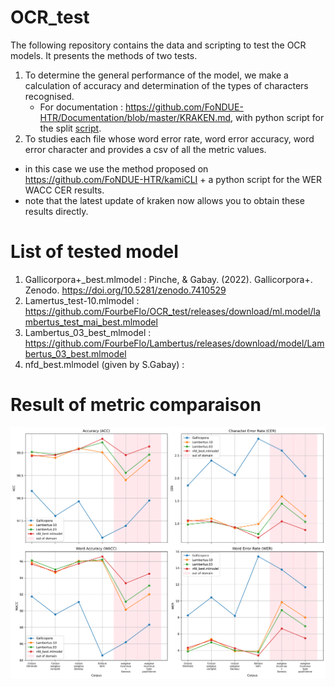 # OCR_test 

The following repository contains the data and scripting to test the OCR models. 
It presents the methods of two tests. 
1. To determine the general performance of the model, we make a calculation of accuracy and determination of the types of characters recognised.
   - For documentation : https://github.com/FoNDUE-HTR/Documentation/blob/master/KRAKEN.md, with python script for the split [script](https://github.com/FoNDUE-HTR/Documentation/tree/master/split).
3. To studies each file whose word error rate, word error accuracy, word error character and provides a csv of all the metric values.
  - in this case we use the method proposed on https://github.com/FoNDUE-HTR/kamiCLI + a python script for the WER WACC CER results.
  - note that the latest update of kraken now allows you to obtain these results directly.

# List of tested model
1. Gallicorpora+_best.mlmodel : Pinche, & Gabay. (2022). Gallicorpora+. Zenodo. https://doi.org/10.5281/zenodo.7410529
2. Lamertus_test-10.mlmodel : https://github.com/FourbeFlo/OCR_test/releases/download/ml.model/lambertus_test_mai_best.mlmodel
3. Lambertus_03_best_mlmodel : https://github.com/FourbeFlo/Lambertus/releases/download/model/Lambertus_03_best.mlmodel 
4. nfd_best.mlmodel (given by S.Gabay) : 

# Result of metric comparaison 
![mean of HTR metrical analysis](https://github.com/FourbeFlo/OCR_test/blob/fc319c95a30c4b6f40db78a22ab7805ee4da0a48/comparison_metrics2.png)
